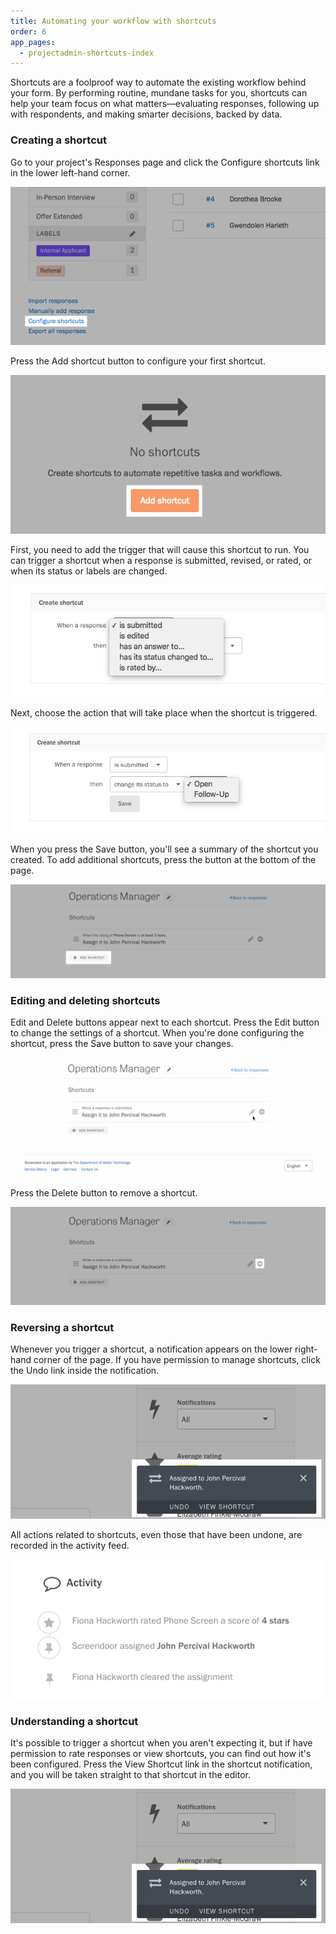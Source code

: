 ```yaml
---
title: Automating your workflow with shortcuts
order: 6
app_pages:
  - projectadmin-shortcuts-index
---
```


Shortcuts are a foolproof way to automate the existing workflow behind your form. By performing routine, mundane tasks for you, shortcuts can help your team focus on what matters—evaluating responses, following up with respondents, and making smarter decisions, backed by data.

### Creating a shortcut

Go to your project's Responses page and click the Configure shortcuts link in the lower left-hand corner.

![Screenshot of Configure shortcuts link on Responses page.](../images/shortcuts_1.png)

Press the Add shortcut button to configure your first shortcut.

![Screenshot of initial Add shortcut button on Shortcuts Editor page.](../images/shortcuts_2.png)

First, you need to add the trigger that will cause this shortcut to run. You can trigger a shortcut when a response is submitted, revised, or rated, or when its status or labels are changed.

![Screenshot of adding a trigger in the Create shortcut menu.](../images/shortcuts_3_trigger.png)

Next, choose the action that will take place when the shortcut is triggered.

![Screenshot of selecting triggered action in the Create shortcut menu.](../images/shortcuts_3_action.png)

When you press the Save button, you'll see a summary of the shortcut you created. To add additional shortcuts, press the button at the bottom of the page.

![Screenshot of Add shortcut button on Shortcuts Editor page.](../images/shortcuts_4.png)

### Editing and deleting shortcuts

Edit and Delete buttons appear next to each shortcut. Press the Edit button to change the settings of a shortcut. When you're done configuring the shortcut, press the Save button to save your changes.

![Gif of editing a shortcut.](../images/shortcuts.gif)

Press the Delete button to remove a shortcut.

![Screenshot of a shortcut's delete button.](../images/shortcuts_5.png)

### Reversing a shortcut

Whenever you trigger a shortcut, a notification appears on the lower right-hand corner of the page. If you have permission to manage shortcuts, click the Undo link inside the notification.

![Screenshot of shortcut notification.](../images/shortcuts_6.png)

All actions related to shortcuts, even those that have been undone, are recorded in the activity feed.

![Screenshot of activity feed with shortcut-related actions.](../images/shortcuts_7.png)

### Understanding a shortcut

It's possible to trigger a shortcut when you aren't expecting it, but if have permission to rate responses or view shortcuts, you can find out how it's been configured. Press the View Shortcut link in the shortcut notification, and you will be taken straight to that shortcut in the editor.

![Screenshot of shortcut notification.](../images/shortcuts_6.png)
